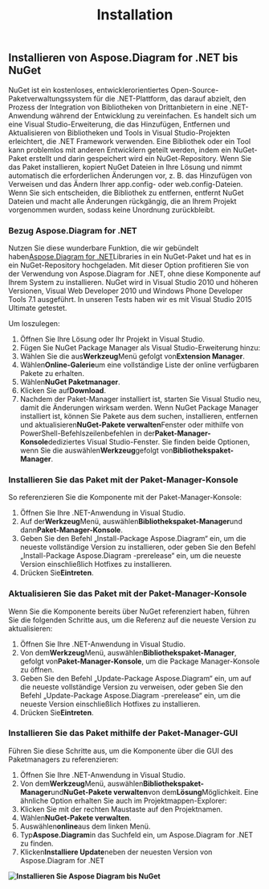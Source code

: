 ﻿---
title: Installation
type: docs
weight: 40
url: /de/net/installation/
description: Auf dieser Seite wird beschrieben, wie Sie mit der Bibliothek Aspose.Diagram eine neue visio erstellen.
---
## **Installieren von Aspose.Diagram for .NET bis NuGet**
NuGet ist ein kostenloses, entwicklerorientiertes Open-Source-Paketverwaltungssystem für die .NET-Plattform, das darauf abzielt, den Prozess der Integration von Bibliotheken von Drittanbietern in eine .NET-Anwendung während der Entwicklung zu vereinfachen. Es handelt sich um eine Visual Studio-Erweiterung, die das Hinzufügen, Entfernen und Aktualisieren von Bibliotheken und Tools in Visual Studio-Projekten erleichtert, die .NET Framework verwenden. Eine Bibliothek oder ein Tool kann problemlos mit anderen Entwicklern geteilt werden, indem ein NuGet-Paket erstellt und darin gespeichert wird ein NuGet-Repository. Wenn Sie das Paket installieren, kopiert NuGet Dateien in Ihre Lösung und nimmt automatisch die erforderlichen Änderungen vor, z. B. das Hinzufügen von Verweisen und das Ändern Ihrer app.config- oder web.config-Dateien. Wenn Sie sich entscheiden, die Bibliothek zu entfernen, entfernt NuGet Dateien und macht alle Änderungen rückgängig, die an Ihrem Projekt vorgenommen wurden, sodass keine Unordnung zurückbleibt.
### **Bezug Aspose.Diagram for .NET**
Nutzen Sie diese wunderbare Funktion, die wir gebündelt haben[Aspose.Diagram for .NET](https://www.nuget.org/packages/Aspose.Diagram)Libraries in ein NuGet-Paket und hat es in ein NuGet-Repository hochgeladen. Mit dieser Option profitieren Sie von der Verwendung von Aspose.Diagram for .NET, ohne diese Komponente auf Ihrem System zu installieren. NuGet wird in Visual Studio 2010 und höheren Versionen, Visual Web Developer 2010 und Windows Phone Developer Tools 7.1 ausgeführt. In unseren Tests haben wir es mit Visual Studio 2015 Ultimate getestet.

Um loszulegen:

1. Öffnen Sie Ihre Lösung oder Ihr Projekt in Visual Studio.
1. Fügen Sie NuGet Package Manager als Visual Studio-Erweiterung hinzu:
 1. Wählen Sie die aus**Werkzeug**Menü gefolgt von**Extension Manager**.
 1. Wählen**Online-Galerie**um eine vollständige Liste der online verfügbaren Pakete zu erhalten.
 1. Wählen**NuGet Paketmanager**.
 1. Klicken Sie auf**Download**.
 1. Nachdem der Paket-Manager installiert ist, starten Sie Visual Studio neu, damit die Änderungen wirksam werden.
Wenn NuGet Package Manager installiert ist, können Sie Pakete aus dem suchen, installieren, entfernen und aktualisieren**NuGet-Pakete verwalten**Fenster oder mithilfe von PowerShell-Befehlszeilenbefehlen in der**Paket-Manager-Konsole**dediziertes Visual Studio-Fenster. Sie finden beide Optionen, wenn Sie die auswählen**Werkzeug**gefolgt von**Bibliothekspaket-Manager**.
### **Installieren Sie das Paket mit der Paket-Manager-Konsole**
So referenzieren Sie die Komponente mit der Paket-Manager-Konsole:

1. Öffnen Sie Ihre .NET-Anwendung in Visual Studio.
1. Auf der**Werkzeug**Menü, auswählen**Bibliothekspaket-Manager**und dann**Paket-Manager-Konsole**.
1. Geben Sie den Befehl „Install-Package Aspose.Diagram“ ein, um die neueste vollständige Version zu installieren, oder geben Sie den Befehl „Install-Package Aspose.Diagram -prerelease“ ein, um die neueste Version einschließlich Hotfixes zu installieren.
1. Drücken Sie**Eintreten**.
### **Aktualisieren Sie das Paket mit der Paket-Manager-Konsole**
Wenn Sie die Komponente bereits über NuGet referenziert haben, führen Sie die folgenden Schritte aus, um die Referenz auf die neueste Version zu aktualisieren:

1. Öffnen Sie Ihre .NET-Anwendung in Visual Studio.
1. Von dem**Werkzeug**Menü, auswählen**Bibliothekspaket-Manager**, gefolgt von**Paket-Manager-Konsole**, um die Package Manager-Konsole zu öffnen.
1. Geben Sie den Befehl „Update-Package Aspose.Diagram“ ein, um auf die neueste vollständige Version zu verweisen, oder geben Sie den Befehl „Update-Package Aspose.Diagram -prerelease“ ein, um die neueste Version einschließlich Hotfixes zu installieren.
1. Drücken Sie**Eintreten**.
### **Installieren Sie das Paket mithilfe der Paket-Manager-GUI**
Führen Sie diese Schritte aus, um die Komponente über die GUI des Paketmanagers zu referenzieren:

1. Öffnen Sie Ihre .NET-Anwendung in Visual Studio.
1. Von dem**Werkzeug**Menü, auswählen**Bibliothekspaket-Manager**und**NuGet-Pakete verwalten**von dem**Lösung**Möglichkeit.
 Eine ähnliche Option erhalten Sie auch im Projektmappen-Explorer:
 1. Klicken Sie mit der rechten Maustaste auf den Projektnamen.
 1. Wählen**NuGet-Pakete verwalten**.
1. Auswählen**online**aus dem linken Menü.
1. Typ**Aspose.Diagram**in das Suchfeld ein, um Aspose.Diagram for .NET zu finden.
1. Klicken**Installiere Update**neben der neuesten Version von Aspose.Diagram for .NET

**![Installieren Sie Aspose Diagram bis NuGet](installthroughnuget.png)**
